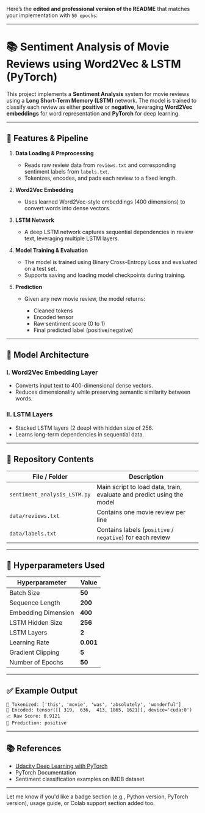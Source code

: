 Here’s the **edited and professional version of the README** that matches your implementation with `50 epochs`:

---

# 📚 Sentiment Analysis of Movie Reviews using Word2Vec & LSTM (PyTorch)

This project implements a **Sentiment Analysis** system for movie reviews using a **Long Short-Term Memory (LSTM)** network. The model is trained to classify each review as either **positive** or **negative**, leveraging **Word2Vec embeddings** for word representation and **PyTorch** for deep learning.

---

## 🔧 Features & Pipeline

1. **Data Loading & Preprocessing**

   * Reads raw review data from `reviews.txt` and corresponding sentiment labels from `labels.txt`.
   * Tokenizes, encodes, and pads each review to a fixed length.

2. **Word2Vec Embedding**

   * Uses learned Word2Vec-style embeddings (400 dimensions) to convert words into dense vectors.

3. **LSTM Network**

   * A deep LSTM network captures sequential dependencies in review text, leveraging multiple LSTM layers.

4. **Model Training & Evaluation**

   * The model is trained using Binary Cross-Entropy Loss and evaluated on a test set.
   * Supports saving and loading model checkpoints during training.

5. **Prediction**

   * Given any new movie review, the model returns:

     * Cleaned tokens
     * Encoded tensor
     * Raw sentiment score (0 to 1)
     * Final predicted label (positive/negative)

---

## 🧠 Model Architecture

### I. **Word2Vec Embedding Layer**

* Converts input text to 400-dimensional dense vectors.
* Reduces dimensionality while preserving semantic similarity between words.

### II. **LSTM Layers**

* Stacked LSTM layers (2 deep) with hidden size of 256.
* Learns long-term dependencies in sequential data.

---

## 📁 Repository Contents

| File / Folder                | Description                                                           |
| ---------------------------- | --------------------------------------------------------------------- |
| `sentiment_analysis_LSTM.py` | Main script to load data, train, evaluate and predict using the model |
| `data/reviews.txt`           | Contains one movie review per line                                    |
| `data/labels.txt`            | Contains labels (`positive` / `negative`) for each review             |

---

## 📌 Hyperparameters Used

| Hyperparameter      | Value     |
| ------------------- | --------- |
| Batch Size          | **50**    |
| Sequence Length     | **200**   |
| Embedding Dimension | **400**   |
| LSTM Hidden Size    | **256**   |
| LSTM Layers         | **2**     |
| Learning Rate       | **0.001** |
| Gradient Clipping   | **5**     |
| Number of Epochs    | **50**    |

---

## ✅ Example Output

```text
📝 Tokenized: ['this', 'movie', 'was', 'absolutely', 'wonderful']
🔢 Encoded: tensor([[ 319,  636,  413, 1865, 1621]], device='cuda:0')
📈 Raw Score: 0.9121
🎯 Prediction: positive
```

---

## 📚 References

* [Udacity Deep Learning with PyTorch](https://github.com/udacity/deep-learning-v2-pytorch)
* PyTorch Documentation
* Sentiment classification examples on IMDB dataset

---

Let me know if you'd like a badge section (e.g., Python version, PyTorch version), usage guide, or Colab support section added too.
